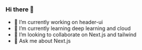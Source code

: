 ### Hi there 👋

<!--
**mmesomasaint/mmesomasaint** is a ✨ _special_ ✨ repository because its `README.md` (this file) appears on your GitHub profile.

Here are some ideas to get you started:

- 🔭 I’m currently working on ...
- 🌱 I’m currently learning ...
- 👯 I’m looking to collaborate on ...
- 🤔 I’m looking for help with ...
- 💬 Ask me about ...
- 📫 How to reach me: ...
- 😄 Pronouns: ...
- ⚡ Fun fact: ...
-->
- 🔭 I’m currently working on header-ui
- 🌱 I’m currently learning deep learning and cloud
- 👯 I’m looking to collaborate on Next.js and tailwind
- 💬 Ask me about Next.js
